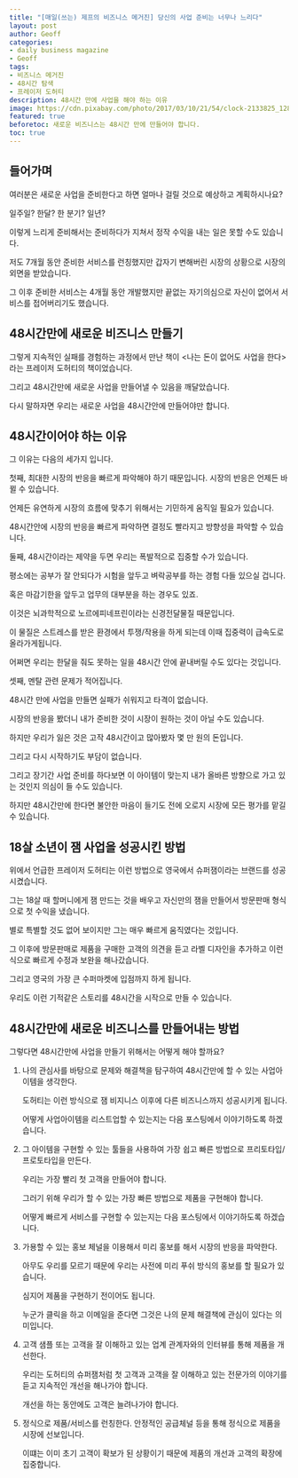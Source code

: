 ```yaml
---
title: "[매일(쓰는) 제프의 비즈니스 메거진] 당신의 사업 준비는 너무나 느리다" 
layout: post
author: Geoff
categories:
- daily business magazine
- Geoff
tags:
- 비즈니스 메거진
- 48시간 탐색
- 프레이저 도허티
description: 48시간 만에 사업을 해야 하는 이유
image: https://cdn.pixabay.com/photo/2017/03/10/21/54/clock-2133825_1280.jpg
featured: true
beforetoc: 새로운 비즈니스는 48시간 만에 만들어야 합니다.
toc: true
---
```


## 들어가며
여러분은 새로운 사업을 준비한다고 하면 얼마나 걸릴 것으로 예상하고 계획하시나요?

일주일? 한달? 한 분기? 일년?

이렇게 느리게 준비해서는 준비하다가 지쳐서 정작 수익을 내는 일은 못할 수도 있습니다. 

저도 7개월 동안 준비한 서비스를 런칭했지만 갑자기 변해버린 시장의 상황으로 시장의 외면을 받았습니다. 

그 이후 준비한 서비스는 4개월 동안 개발했지만 끝없는 자기의심으로 자신이 없어서 서비스를 접어버리기도 했습니다.


## 48시간만에 새로운 비즈니스 만들기
그렇게 지속적인 실패를 경험하는 과정에서 만난 책이 &lt;나는 돈이 없어도 사업을 한다&gt;라는 프레이저 도허티의 책이었습니다. 

그리고 48시간만에 새로운 사업을 만들어낼 수 있음을 깨달았습니다. 

다시 말하자면 우리는 새로운 사업을 48시간안에 만들어야만 합니다.

## 48시간이어야 하는 이유
그 이유는 다음의 세가지 입니다. 

첫째,  최대한 시장의 반응을 빠르게 파악해야 하기 때문입니다. 
시장의 반응은 언제든 바뀔 수 있습니다. 

언제든 유연하게 시장의 흐름에 맞추기 위해서는 기민하게 움직일 필요가 있습니다. 

48시간안에 시장의 반응을 빠르게 파악하면 결정도 빨라지고 방향성을 파악할 수 있습니다.

둘째, 48시간이라는 제약을 두면 우리는 폭발적으로 집중할 수가 있습니다.

 평소에는 공부가 잘 안되다가 시험을 앞두고 벼락공부를 하는 경험 다들 있으실 겁니다. 
 
 혹은 마감기한을 앞두고 업무의 대부분을 하는 경우도 있죠. 
 
 이것은 뇌과학적으로 노르에피네프린이라는 신경전달물질 때문입니다. 
 
 이 물질은 스트레스를 받은 환경에서 투쟁/작용을 하게 되는데 이때 집중력이 급속도로 올라가게됩니다. 
 
 어쩌면 우리는 한달을 줘도 못하는 일을 48시간 안에 끝내버릴 수도 있다는 것입니다.

셋째, 멘탈 관련 문제가 적어집니다. 

48시간 만에 사업을 만들면 실패가 쉬워지고 타격이 없습니다. 

시장의 반응을 봤더니 내가 준비한 것이 시장이 원하는 것이 아닐 수도 있습니다. 

하지만 우리가 잃은 것은 고작 48시간이고 많아봤자 몇 만 원의 돈입니다.

그리고 다시 시작하기도 부담이 없습니다.

그리고 장기간 사업 준비를 하다보면 이 아이템이 맞는지 내가 올바른 방향으로 가고 있는 것인지 의심이 들 수도 있습니다. 

하지만 48시간만에 한다면 불안한 마음이 들기도 전에 오로지 시장에 모든 평가를 맡길 수 있습니다.

## 18살 소년이 잼 사업을 성공시킨 방법
위에서 언급한 프레이저 도허티는 이런 방법으로 영국에서 슈퍼잼이라는 브랜드를 성공시켰습니다. 

그는 18살 때 할머니에게 잼 만드는 것을 배우고 자신만의 잼을 만들어서 방문판매 형식으로 첫 수익을 냈습니다. 

별로 특별할 것도 없어 보이지만 그는 매우 빠르게 움직였다는 것입니다. 

그 이후에 방문판매로 제품을 구매한 고객의 의견을 듣고 라벨 디자인을 추가하고 이런 식으로 빠르게 수정과 보완을 해나갔습니다. 

그리고 영국의 가장 큰 수퍼마켓에 입점까지 하게 됩니다. 

우리도 이런 기적같은 스토리를 48시간을 시작으로 만들 수 있습니다.

## 48시간만에 새로운 비즈니스를 만들어내는 방법
그렇다면 48시간만에 사업을 만들기 위해서는 어떻게 해야 할까요?

1. 나의 관심사를 바탕으로 문제와 해결책을 탐구하여 48시간만에 할 수 있는 사업아이템을 생각한다. 
   
   도허티는 이런 방식으로 잼 비지니스 이후에 다른 비즈니스까지 성공시키게 됩니다. 
   
   어떻게 사업아이템을 리스트업할 수 있는지는 다음 포스팅에서 이야기하도록 하겠습니다.


2. 그 아이템을 구현할 수 있는 툴들을 사용하여 가장 쉽고 빠른 방법으로 프리토타입/프로토타입을 만든다. 
    
   우리는 가장 빨리 첫 고객을 만들어야 합니다. 
   
   그러기 위해 우리가 할 수 있는 가장 빠른 방법으로 제품을 구현해야 합니다. 
   
   어떻게 빠르게 서비스를 구현할 수 있는지는 다음 포스팅에서 이야기하도록 하겠습니다.
   

3. 가용할 수 있는 홍보 체널을 이용해서 미리 홍보를 해서 시장의 반응을 파악한다. 
   
   아무도 우리를 모르기 때문에 우리는 사전에 미리 푸쉬 방식의 홍보를 할 필요가 있습니다. 
   
   심지어 제품을 구현하기 전이어도 됩니다. 
   
   누군가 클릭을 하고 이메일을 준다면 그것은 나의 문제 해결책에 관심이 있다는 의미입니다.


4. 고객 샘플 또는 고객을 잘 이해하고 있는 업계 관계자와의 인터뷰를 통해 제품을 개선한다. 
   
   우리는 도허티의 슈퍼잼처럼 첫 고객과 고객을 잘 이해하고 있는 전문가의 이야기를 듣고 지속적인 개선을 해나가야 합니다. 
   
   개선을 하는 동안에도 고객은 늘려나가야 합니다.


5. 정식으로 제품/서비스를 런칭한다. 
   안정적인 공급체널 등을 통해 정식으로 제품을 시장에 선보입니다. 
   
   이떄는 이미 초기 고객이 확보가 된 상황이기 때문에 제품의 개선과 고객의 확장에 집중합니다.
